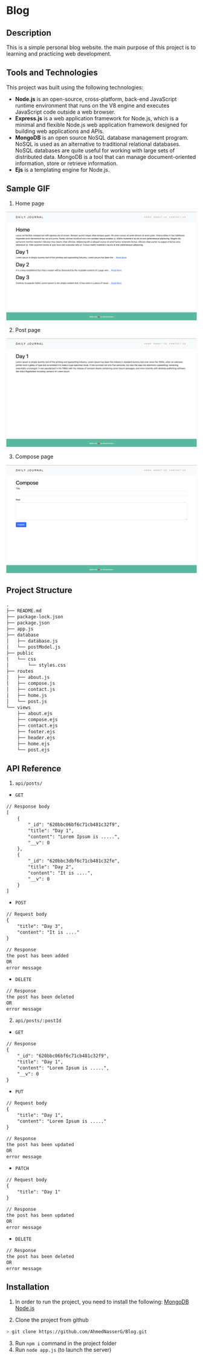 # Blog

## Description

This is a simple personal blog website. the main purpose of this project is to learning and practicing web development.

## Tools and Technologies

This project was built using the following technologies:

- **Node.js** is an open-source, cross-platform, back-end JavaScript runtime environment that runs on the V8 engine and executes JavaScript code outside a web browser.
- **Express.js** is a web application framework for Node.js, which is a minimal and flexible Node.js web application framework designed for building web applications and APIs.
- **MongoDB** is an open source NoSQL database management program. NoSQL is used as an alternative to traditional relational databases. NoSQL databases are quite useful for working with large sets of distributed data. MongoDB is a tool that can manage document-oriented information, store or retrieve information.
- **Ejs** is a templating engine for Node.js.

## Sample GIF

1. Home page

![home](preview/home.png)

2. Post page

![post](preview/post.png)

3. Compose page

![compose](preview/compose.png)

## Project Structure

```
.
├── README.md
├── package-lock.json
├── package.json
├── app.js
├── database
│   ├── database.js
│   └── postModel.js
├── public
│   └── css
│       └── styles.css
├── routes
│   ├── about.js
│   ├── compose.js
│   ├── contact.js
│   ├── home.js
│   └── post.js
└── views
    ├── about.ejs
    ├── compose.ejs
    ├── contact.ejs
    ├── footer.ejs
    ├── header.ejs
    ├── home.ejs
    └── post.ejs

```

## API Reference

1. `api/posts/`

- `GET`

```
// Response body
[
    {
        "_id": "620bbc06bf6c71cb481c32f9",
        "title": "Day 1",
        "content": "Lorem Ipsum is .....",
        "__v": 0
    },
    {
        "_id": "620bbc3dbf6c71cb481c32fe",
        "title": "Day 2",
        "content": "It is ....",
        "__v": 0
    }
]
```

- `POST`

```
// Request body
{
    "title": "Day 3",
    "content": "It is ...."
}
```

```
// Response
the post has been added
OR
error message
```

- `DELETE`

```
// Response
the post has been deleted
OR
error message
```

2. `api/posts/:postId`

- `GET`

```
// Response
{
    "_id": "620bbc06bf6c71cb481c32f9",
    "title": "Day 1",
    "content": "Lorem Ipsum is .....",
    "__v": 0
}
```

- `PUT`

```
// Request body
{
    "title": "Day 1",
    "content": "Lorem Ipsum is ....."
}
```

```
// Response
the post has been updated
OR
error message
```

- `PATCH`

```
// Request body
{
    "title": "Day 1"
}
```

```
// Response
the post has been updated
OR
error message
```

- `DELETE`

```
// Response
the post has been deleted
OR
error message
```

## Installation

1. In order to run the project, you need to install the following:
   [MongoDB](https://docs.mongodb.com/manual/installation/)
   [Node.js](https://nodejs.org/en/download/)

2. Clone the project from github

```bash
> git clone https://github.com/AhmedNasserG/Blog.git
```

3. Run `npm i` command in the project folder
4. Run `node app.js` (to launch the server)
